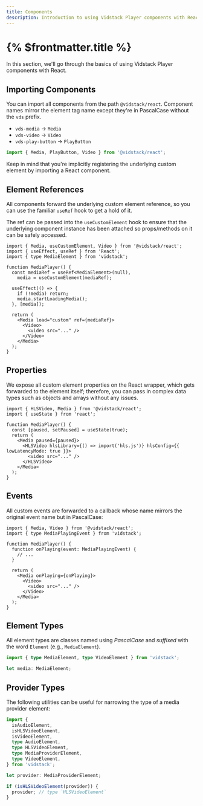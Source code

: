 ```yaml
---
title: Components
description: Introduction to using Vidstack Player components with React.
---
```


# {% $frontmatter.title %}

In this section, we'll go through the basics of using Vidstack Player components with React.

## Importing Components

You can import all components from the path `@vidstack/react`. Component names mirror
the element tag name except they're in PascalCase without the `vds` prefix.

- `vds-media` -> `Media`
- `vds-video` -> `Video`
- `vds-play-button` -> `PlayButton`

```js
import { Media, PlayButton, Video } from '@vidstack/react';
```

Keep in mind that you're implicitly registering the underlying custom element by importing a
React component.

## Element References

All components forward the underlying custom element reference, so you can use the familiar
`useRef` hook to get a hold of it.

The ref can be passed into the `useCustomElement` hook to ensure that the underlying
component instance has been attached so props/methods on it can be safely accessed.

```tsx
import { Media, useCustomElement, Video } from '@vidstack/react';
import { useEffect, useRef } from 'React';
import { type MediaElement } from 'vidstack';

function MediaPlayer() {
  const mediaRef = useRef<MediaElement>(null),
    media = useCustomElement(mediaRef);

  useEffect(() => {
    if (!media) return;
    media.startLoadingMedia();
  }, [media]);

  return (
    <Media load="custom" ref={mediaRef}>
      <Video>
        <video src="..." />
      </Video>
    </Media>
  );
}
```

## Properties

We expose all custom element properties on the React wrapper, which gets forwarded to the
element itself; therefore, you can pass in complex data types such as objects and arrays without
any issues.

```tsx
import { HLSVideo, Media } from '@vidstack/react';
import { useState } from 'react';

function MediaPlayer() {
  const [paused, setPaused] = useState(true);
  return (
    <Media paused={paused}>
      <HLSVideo hlsLibrary={() => import('hls.js')} hlsConfig={{ lowLatencyMode: true }}>
        <video src="..." />
      </HLSVideo>
    </Media>
  );
}
```

## Events

All custom events are forwarded to a callback whose name mirrors the original event name but in
PascalCase:

```tsx
import { Media, Video } from '@vidstack/react';
import { type MediaPlayingEvent } from 'vidstack';

function MediaPlayer() {
  function onPlaying(event: MediaPlayingEvent) {
    // ...
  }

  return (
    <Media onPlaying={onPlaying}>
      <Video>
        <video src="..." />
      </Video>
    </Media>
  );
}
```

## Element Types

All element types are classes named using _PascalCase_ and _suffixed_ with the word `Element`
(e.g., `MediaElement`).

```ts {% copy=true %}
import { type MediaElement, type VideoElement } from 'vidstack';

let media: MediaElement;
```

## Provider Types

The following utilities can be useful for narrowing the type of a media provider element:

```ts {% copy=true %}
import {
  isAudioElement,
  isHLSVideoElement,
  isVideoElement,
  type AudioElement,
  type HLSVideoElement,
  type MediaProviderElement,
  type VideoElement,
} from 'vidstack';

let provider: MediaProviderElement;

if (isHLSVideoElement(provider)) {
  provider; // type `HLSVideoElement`
}
```

